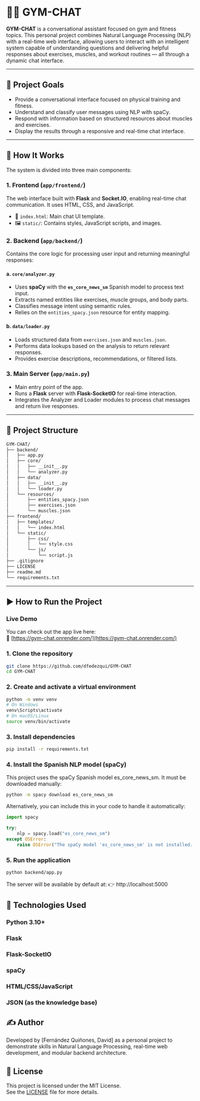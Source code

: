 # 🏋️‍♂️ GYM-CHAT

**GYM-CHAT** is a conversational assistant focused on gym and fitness topics. This personal project combines Natural Language Processing (NLP) with a real-time web interface, allowing users to interact with an intelligent system capable of understanding questions and delivering helpful responses about exercises, muscles, and workout routines — all through a dynamic chat interface.

---

## 📌 Project Goals

- Provide a conversational interface focused on physical training and fitness.
- Understand and classify user messages using NLP with spaCy.
- Respond with information based on structured resources about muscles and exercises.
- Display the results through a responsive and real-time chat interface.

---

## 🧠 How It Works

The system is divided into three main components:

### 1. **Frontend** (`app/frontend/`)
The web interface built with **Flask** and **Socket.IO**, enabling real-time chat communication. It uses HTML, CSS, and JavaScript.

- 📄 `index.html`: Main chat UI template.
- 🖼️ `static/`: Contains styles, JavaScript scripts, and images.

### 2. **Backend** (`app/backend/`)
Contains the core logic for processing user input and returning meaningful responses:

#### a. `core/analyzer.py`
- Uses **spaCy** with the **`es_core_news_sm`** Spanish model to process text input.
- Extracts named entities like exercises, muscle groups, and body parts.
- Classifies message intent using semantic rules.
- Relies on the `entities_spacy.json` resource for entity mapping.

#### b. `data/loader.py`
- Loads structured data from `exercises.json` and `muscles.json`.
- Performs data lookups based on the analysis to return relevant responses.
- Provides exercise descriptions, recommendations, or filtered lists.

### 3. **Main Server** (`app/main.py`)
- Main entry point of the app.
- Runs a **Flask** server with **Flask-SocketIO** for real-time interaction.
- Integrates the Analyzer and Loader modules to process chat messages and return live responses.

---

## 📂 Project Structure
```bash
GYM-CHAT/
├── backend/
│   ├── app.py
│   ├── core/
│   │   ├── __init__.py
│   │   └── analyzer.py
│   ├── data/
│   │   ├── __init__.py
│   │   └── loader.py
│   └── resources/
│       ├── entities_spacy.json
│       ├── exercises.json
│       └── muscles.json
├── frontend/
│   ├── templates/
│   │   └── index.html
│   └── static/
│       ├── css/
│       │   └── style.css
│       └── js/
│           └── script.js
├── .gitignore
├── LICENSE
├── readme.md
└── requirements.txt


```
---

## ▶️ How to Run the Project

### Live Demo

You can check out the app live here:  
🔗 [https://gym-chat.onrender.com/](https://gym-chat.onrender.com/)

### 1. Clone the repository
```bash
git clone https://github.com/dfedezqui/GYM-CHAT
cd GYM-CHAT
```
### 2. Create and activate a virtual environment
```bash
python -m venv venv
# On Windows
venv\Scripts\activate
# On macOS/Linux
source venv/bin/activate
```

### 3. Install dependencies
```bash
pip install -r requirements.txt
```

### 4. Install the Spanish NLP model (spaCy)
This project uses the spaCy Spanish model es_core_news_sm. It must be downloaded manually:
```bash
python -m spacy download es_core_news_sm
```
Alternatively, you can include this in your code to handle it automatically:
```python
import spacy

try:
    nlp = spacy.load("es_core_news_sm")
except OSError:
    raise OSError("The spaCy model 'es_core_news_sm' is not installed. Run:\npython -m spacy download es_core_news_sm")
```

### 5. Run the application
```bash
python backend/app.py
```
The server will be available by default at:
👉 http://localhost:5000

## 🧰 Technologies Used
### Python 3.10+

### Flask

### Flask-SocketIO

### spaCy

### HTML/CSS/JavaScript

### JSON (as the knowledge base)

## ✍️ Author
Developed by [Fernández Quiñones, David] as a personal project to demonstrate skills in Natural Language Processing, real-time web development, and modular backend architecture.

## 📄 License

This project is licensed under the MIT License.  
See the [LICENSE](./LICENSE) file for more details.
